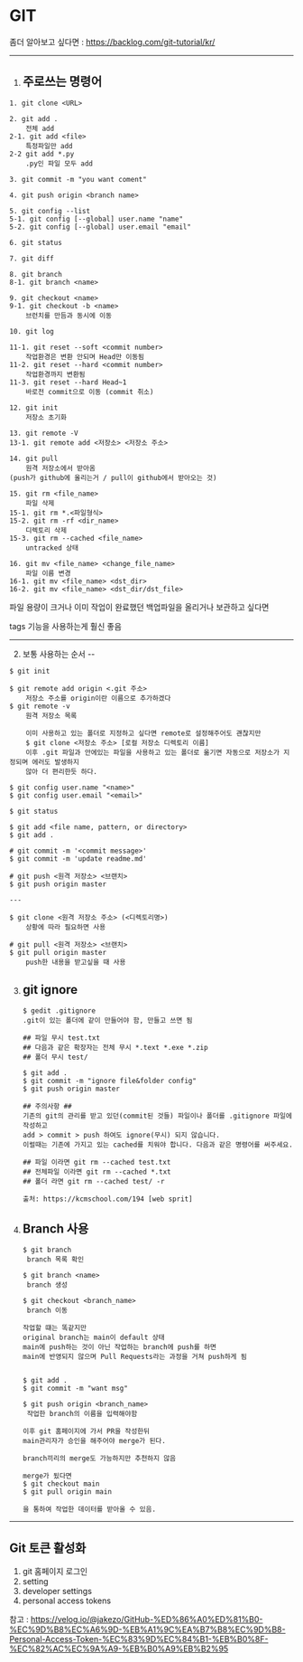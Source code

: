

GIT
==



좀더 알아보고 싶다면 : https://backlog.com/git-tutorial/kr/

---

1. 주로쓰는 명령어
   --
```
1. git clone <URL>

2. git add .
	전체 add
2-1. git add <file> 
	특정파일만 add
2-2 git add *.py
	.py인 파일 모두 add

3. git commit -m "you want coment"

4. git push origin <branch name>

5. git config --list
5-1. git config [--global] user.name "name"
5-2. git config [--global] user.email "email" 

6. git status

7. git diff

8. git branch
8-1. git branch <name>

9. git checkout <name>
9-1. git checkout -b <name> 
	브런치를 만듬과 동시에 이동
	
10. git log

11-1. git reset --soft <commit number>
	작업환경은 변환 안되며 Head만 이동됨
11-2. git reset --hard <commit number>
	작업환경까지 변환됨
11-3. git reset --hard Head~1
	바로전 commit으로 이동 (commit 취소)

12. git init
	저장소 초기화

13. git remote -V
13-1. git remote add <저장소> <저장소 주소>

14. git pull
	원격 저장소에서 받아옴
(push가 github에 올리는거 / pull이 github에서 받아오는 것)

15. git rm <file_name>
	파일 삭제
15-1. git rm *.<파일형식>
15-2. git rm -rf <dir_name>
	디렉토리 삭제
15-3. git rm --cached <file_name>
	untracked 상태
	
16. git mv <file_name> <change_file_name>
	파일 이름 변경
16-1. git mv <file_name> <dst_dir>
16-2. git mv <file_name> <dst_dir/dst_file>
```

파일 용량이 크거나 이미 작업이 완료했던 백업파일을 올리거나 보관하고 싶다면

tags 기능을 사용하는게 훨신 좋음

---



2. 보통 사용하는 순서
--

```
$ git init

$ git remote add origin <.git 주소>
	저장소 주소를 origin이란 이름으로 추가하겠다
$ git remote -v
	원격 저장소 목록 

	이미 사용하고 있는 폴더로 지정하고 싶다면 remote로 설정해주어도 괜찮지만
	$ git clone <저장소 주소> [로컬 저장소 디렉토리 이름]
	이후 .git 파일과 안에있는 파일을 사용하고 있는 폴더로 옮기면 자동으로 저장소가 지정되며 에러도 발생하지
	않아 더 편리한듯 하다.

$ git config user.name "<name>"
$ git config user.email "<email>"

$ git status

$ git add <file name, pattern, or directory>
$ git add .

# git commit -m '<commit message>'
$ git commit -m 'update readme.md'

# git push <원격 저장소> <브랜치>
$ git push origin master

--- 

$ git clone <원격 저장소 주소> (<디렉토리명>)
	상황에 따라 필요하면 사용

# git pull <원격 저장소> <브랜치>
$ git pull origin master
	push한 내용을 받고싶을 때 사용
```



3. git ignore
   --

   ```
   $ gedit .gitignore
   .git이 있는 폴더에 같이 만들어야 함, 만들고 쓰면 됨
   
   ## 파일 무시 test.txt 
   ## 다음과 같은 확장자는 전체 무시 *.text *.exe *.zip 
   ## 폴더 무시 test/
   
   $ git add . 
   $ git commit -m "ignore file&folder config" 
   $ git push origin master
   
   ## 주의사항 ##
   기존의 git의 관리를 받고 있던(commit된 것들) 파일이나 폴더를 .gitignore 파일에 작성하고 
   add > commit > push 하여도 ignore(무시) 되지 않습니다.
   이럴때는 기존에 가지고 있는 cached를 치워야 합니다. 다음과 같은 명령어를 써주세요.
   
   ## 파일 이라면 git rm --cached test.txt 
   ## 전체파일 이라면 git rm --cached *.txt 
   ## 폴더 라면 git rm --cached test/ -r
   
   출처: https://kcmschool.com/194 [web sprit]
   ```
   
   
   
4. Branch 사용 
   --

   ```
   $ git branch
   	branch 목록 확인
   
   $ git branch <name>
   	branch 생성
   	
   $ git checkout <branch_name>
   	branch 이동
   
   작업할 떄는 똑같지만 
   original branch는 main이 default 상태
   main에 push하는 것이 아닌 작업하는 branch에 push를 하면
   main에 반영되지 않으며 Pull Requests라는 과정을 거쳐 push하게 됨
   
   
   $ git add .
   $ git commit -m "want msg"
   
   $ git push origin <branch_name>
   	작업한 branch의 이름을 입력해야함
   
   이후 git 홈페이지에 가서 PR을 작성한뒤
   main관리자가 승인을 해주어야 merge가 된다.
   
   branch끼리의 merge도 가능하지만 추천하지 않음
   
   merge가 됬다면
   $ git checkout main
   $ git pull origin main
   
   을 통하여 작업한 데이터를 받아올 수 있음.
   ```

   

---

Git 토큰 활성화 
--

1. git 홈페이지 로그인
2. setting
3. developer settings
4. personal access tokens

   

참고 : https://velog.io/@jakezo/GitHub-%ED%86%A0%ED%81%B0-%EC%9D%B8%EC%A6%9D-%EB%A1%9C%EA%B7%B8%EC%9D%B8-Personal-Access-Token-%EC%83%9D%EC%84%B1-%EB%B0%8F-%EC%82%AC%EC%9A%A9-%EB%B0%A9%EB%B2%95